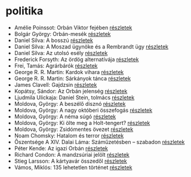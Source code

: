 # politika

- Amélie Poinssot: Orbán Viktor fejében [részletek](../_details/Am%C3%A9lie%20Poinssot.md#id_1644)
- Bolgár György: Orbán-mesék [részletek](../_details/Bolg%C3%A1r%20Gy%C3%B6rgy.md#id_1647)
- Daniel Silva: A bosszú [részletek](../_details/Daniel%20Silva.md#id_808)
- Daniel Silva: A Moszad ügynöke és a Rembrandt ügy [részletek](../_details/Daniel%20Silva.md#id_812)
- Daniel Silva: Az utolsó esély [részletek](../_details/Daniel%20Silva.md#id_818)
- Frederick Forsyth: Az ördög alternatívája [részletek](../_details/Frederick%20Forsyth.md#id_43)
- Frei, Tamás: Agrárbárók [részletek](../_details/Frei%2C%20Tam%C3%A1s.md#id_1465)
- George R. R. Martin: Kardok vihara [részletek](../_details/George%20R.%20R.%20Martin.md#id_424)
- George R. R. Martin: Sárkányok tánca [részletek](../_details/George%20R.%20R.%20Martin.md#id_898)
- James Clavell: Gajdzsin [részletek](../_details/James%20Clavell.md#id_1028)
- Kopátsy, Sándor: Az Orbán jelenség [részletek](../_details/Kop%C3%A1tsy%2C%20S%C3%A1ndor.md#id_1645)
- Ljudmila Ulickaja: Daniel Stein, tolmács [részletek](../_details/Ljudmila%20Ulickaja.md#id_1285)
- Moldova, György: A beszélő disznó [részletek](../_details/Moldova%2C%20Gy%C3%B6rgy.md#id_1382)
- Moldova, György: A nagy októberi összefogás [részletek](../_details/Moldova%2C%20Gy%C3%B6rgy.md#id_1362)
- Moldova, György: A néma súgó [részletek](../_details/Moldova%2C%20Gy%C3%B6rgy.md#id_1384)
- Moldova, György: Ki ölte meg a Holt-tengert? [részletek](../_details/Moldova%2C%20Gy%C3%B6rgy.md#id_1373)
- Moldova, György: Zsidómentes övezet [részletek](../_details/Moldova%2C%20Gy%C3%B6rgy.md#id_1394)
- Noam Chomsky: Hatalom és terror [részletek](../_details/Noam%20Chomsky.md#id_343)
- Őszentsége A XIV. Dalai Láma: Száműzetésben – szabadon [részletek](../_details/%C5%90szents%C3%A9ge%20A%20XIV.%20Dalai%20L%C3%A1ma.md#id_610)
- Péter Kende: Az igazi Orbán [részletek](../_details/P%C3%A9ter%20Kende.md#id_1646)
- Richard Condon: A mandzsúriai jelölt [részletek](../_details/Richard%20Condon.md#id_598)
- Stieg Larsson: A kártyavár összedől [részletek](../_details/Stieg%20Larsson.md#id_27)
- Vámos, Miklós: 135 lehetetlen történet [részletek](../_details/V%C3%A1mos%2C%20Mikl%C3%B3s.md#id_601)